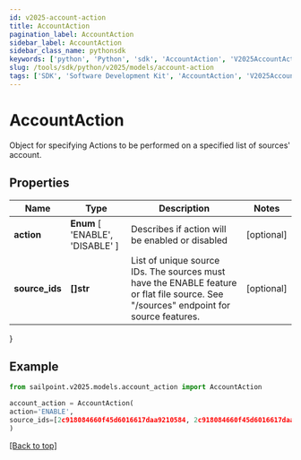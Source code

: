 ```yaml
---
id: v2025-account-action
title: AccountAction
pagination_label: AccountAction
sidebar_label: AccountAction
sidebar_class_name: pythonsdk
keywords: ['python', 'Python', 'sdk', 'AccountAction', 'V2025AccountAction'] 
slug: /tools/sdk/python/v2025/models/account-action
tags: ['SDK', 'Software Development Kit', 'AccountAction', 'V2025AccountAction']
---
```


# AccountAction

Object for specifying Actions to be performed on a specified list of sources' account.

## Properties

Name | Type | Description | Notes
------------ | ------------- | ------------- | -------------
**action** |  **Enum** [  'ENABLE',    'DISABLE' ] | Describes if action will be enabled or disabled | [optional] 
**source_ids** | **[]str** | List of unique source IDs. The sources must have the ENABLE feature or flat file source. See \"/sources\" endpoint for source features. | [optional] 
}

## Example

```python
from sailpoint.v2025.models.account_action import AccountAction

account_action = AccountAction(
action='ENABLE',
source_ids=[2c918084660f45d6016617daa9210584, 2c918084660f45d6016617daa9210500]
)

```
[[Back to top]](#) 

